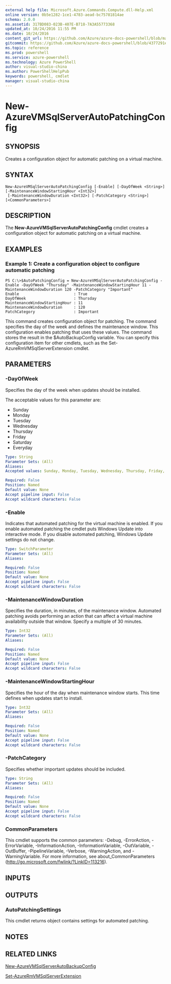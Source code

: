 ```yaml
---
external help file: Microsoft.Azure.Commands.Compute.dll-Help.xml
online version: 0b5e1282-1ce1-4783-aead-bc75781814ae
schema: 2.0.0
ms.assetid: 317BD083-023B-407E-B718-7A3A55773368
updated_at: 10/24/2016 11:55 PM
ms.date: 10/24/2016
content_git_url: https://github.com/Azure/azure-docs-powershell/blob/master/azureps-cmdlets-docs/ResourceManager/AzureRM.Compute/v2.2.0/New-AzureVMSqlServerAutoPatchingConfig.md
gitcommit: https://github.com/Azure/azure-docs-powershell/blob/4377291ee360e58e2c1c5d644155daf6a0279055/azureps-cmdlets-docs/ResourceManager/AzureRM.Compute/v2.2.0/New-AzureVMSqlServerAutoPatchingConfig.md
ms.topic: reference
ms.prod: powershell
ms.service: azure-powershell
ms.technology: Azure PowerShell
author: visual-studio-china
ms.author: PowerShellHelpPub
keywords: powershell, cmdlet
manager: visual-studio-china
---
```


# New-AzureVMSqlServerAutoPatchingConfig

## SYNOPSIS
Creates a configuration object for automatic patching on a virtual machine.

## SYNTAX

```
New-AzureVMSqlServerAutoPatchingConfig [-Enable] [-DayOfWeek <String>] [-MaintenanceWindowStartingHour <Int32>]
 [-MaintenanceWindowDuration <Int32>] [-PatchCategory <String>] [<CommonParameters>]
```

## DESCRIPTION
The **New-AzureVMSqlServerAutoPatchingConfig** cmdlet creates a configuration object for automatic patching on a virtual machine.

## EXAMPLES

### Example 1: Create a configuration object to configure automatic patching
```
PS C:\>$AutoPatchingConfig = New-AzureVMSqlServerAutoPatchingConfig -Enable -DayOfWeek "Thursday" -MaintenanceWindowStartingHour 11 -MaintenanceWindowDuration 120 -PatchCategory "Important"
Enable                        : True
DayOfWeek                     : Thursday
MaintenanceWindowStartingHour : 11
MaintenanceWindowDuration     : 120
PatchCategory                 : Important
```

This command creates configuration object for patching.
The command specifies the day of the week and defines the maintenance window.
This configuration enables patching that uses these values.
The command stores the result in the $AutoBackupConfig variable.
You can specify this configuration item for other cmdlets, such as the Set-AzureRmVMSqlServerExtension cmdlet.

## PARAMETERS

### -DayOfWeek
Specifies the day of the week when updates should be installed.

The acceptable values for this parameter are:

- Sunday
- Monday
- Tuesday
- Wednesday
- Thursday
- Friday
- Saturday
- Everyday

```yaml
Type: String
Parameter Sets: (All)
Aliases: 
Accepted values: Sunday, Monday, Tuesday, Wednesday, Thursday, Friday, Saturday, Everyday

Required: False
Position: Named
Default value: None
Accept pipeline input: False
Accept wildcard characters: False
```

### -Enable
Indicates that automated patching for the virtual machine is enabled.
If you enable automated patching the cmdlet puts Windows Update into interactive mode.
If you disable automated patching, Windows Update settings do not change.

```yaml
Type: SwitchParameter
Parameter Sets: (All)
Aliases: 

Required: False
Position: Named
Default value: None
Accept pipeline input: False
Accept wildcard characters: False
```

### -MaintenanceWindowDuration
Specifies the duration, in minutes, of the maintenance window.
Automated patching avoids performing an action that can affect a virtual machine availability outside that window.
Specify a multiple of 30 minutes.

```yaml
Type: Int32
Parameter Sets: (All)
Aliases: 

Required: False
Position: Named
Default value: None
Accept pipeline input: False
Accept wildcard characters: False
```

### -MaintenanceWindowStartingHour
Specifies the hour of the day when maintenance window starts.
This time defines when updates start to install.

```yaml
Type: Int32
Parameter Sets: (All)
Aliases: 

Required: False
Position: Named
Default value: None
Accept pipeline input: False
Accept wildcard characters: False
```

### -PatchCategory
Specifies whether important updates should be included.

```yaml
Type: String
Parameter Sets: (All)
Aliases: 

Required: False
Position: Named
Default value: None
Accept pipeline input: False
Accept wildcard characters: False
```

### CommonParameters
This cmdlet supports the common parameters: -Debug, -ErrorAction, -ErrorVariable, -InformationAction, -InformationVariable, -OutVariable, -OutBuffer, -PipelineVariable, -Verbose, -WarningAction, and -WarningVariable. For more information, see about_CommonParameters (http://go.microsoft.com/fwlink/?LinkID=113216).

## INPUTS

## OUTPUTS

### AutoPatchingSettings
This cmdlet returns object contains settings for automated patching.

## NOTES

## RELATED LINKS

[New-AzureVMSqlServerAutoBackupConfig](./New-AzureVMSqlServerAutoBackupConfig.md)

[Set-AzureRmVMSqlServerExtension](./Set-AzureRMVMSqlServerExtension.md)


